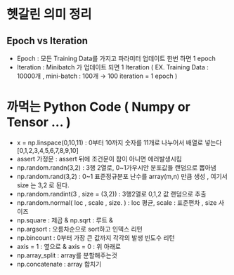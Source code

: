 # 헷갈린 의미 정리

## Epoch vs Iteration
- Epoch : 모든 Training Data를 가지고 파라미터 업데이트 한번 하면 1 epoch
- Iteration : Minibatch 가 업데이트 되면 1 Iteration
( EX. Training Data : 10000개 , mini-batch : 100개 
      → 100 iteration = 1 epoch )



# 까먹는 Python Code ( Numpy or Tensor ... )

- x = np.linspace(0,10,11) : 0부터 10까지 숫자를 11개로 나누어서 배열로 넣는다 [0,1,2,3,4,5,6,7,8,9,10]
- assert 가정문 : assert 뒤에 조건문이 참이 아니면 에러발생시킴 
- np.random.randn(3,2) : 3행 2열로, 0~1가우시안 분포값들 랜덤으로 뽑아냄
- np.random.rand(3,2) : 0~1 표준정규분포 난수를 array(m,n) 만큼 생성 , 여기서 size 는 3,2 로 된다.
- np.random.randint(3 , size = (3,2)) : 3행2열로 0,1,2 값 랜덤으로 추출
- np.random.normal( loc , scale , size. ) : loc 평균, scale : 표준편차 , size 사이즈
- np.square : 제곱 & np.sqrt : 루트 &
- np.argsort : 오름차순으로 sort하고 인덱스 리턴
- np.bincount : 0부터 가장 큰 값까지 각각의 발생 빈도수 리턴 
- axis = 1 : 옆으로 & axis = 0 : 위 아래로 
- np.array_split : array를 분할해주는것 
- np.concatenate : array 합치기 




